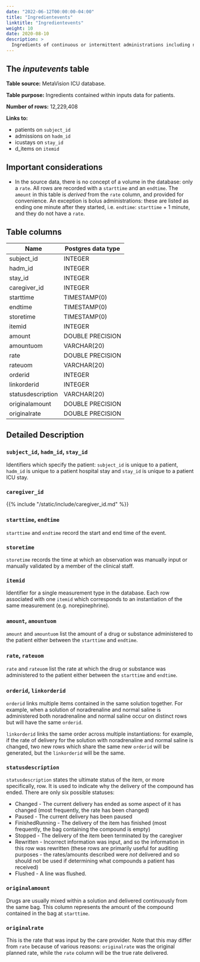 ```yaml
---
date: "2022-06-12T00:00:00-04:00"
title: "Ingredientevents"
linktitle: "Ingredientevents"
weight: 10
date: 2020-08-10
description: >
  Ingredients of continuous or intermittent administrations including nutritional and water content.
---
```


## The *inputevents* table

**Table source:** MetaVision ICU database.

**Table purpose:** Ingredients contained within inputs data for patients.

**Number of rows:** 12,229,408

**Links to:**

* patients on `subject_id`
* admissions on `hadm_id`
* icustays on `stay_id`
* d_items on `itemid`

## Important considerations

* In the source data, there is no concept of a volume in the database: only a `rate`. All rows are recorded with a `starttime` and an `endtime`. The `amount` in this table is *derived* from the `rate` column, and provided for convenience. An exception is bolus administrations: these are listed as ending one minute after they started, i.e. `endtime`: `starttime` + 1 minute, and they do not have a `rate`.

## Table columns

Name | Postgres data type
---- | ----
subject\_id | INTEGER
hadm\_id | INTEGER
stay\_id | INTEGER
caregiver_id | INTEGER
starttime | TIMESTAMP(0)
endtime | TIMESTAMP(0)
storetime | TIMESTAMP(0)
itemid | INTEGER
amount | DOUBLE PRECISION
amountuom | VARCHAR(20)
rate | DOUBLE PRECISION
rateuom | VARCHAR(20)
orderid | INTEGER
linkorderid | INTEGER
statusdescription | VARCHAR(20)
originalamount | DOUBLE PRECISION
originalrate | DOUBLE PRECISION

## Detailed Description

### `subject_id`, `hadm_id`, `stay_id`

Identifiers which specify the patient: `subject_id` is unique to a patient, `hadm_id` is unique to a patient hospital stay and `stay_id` is unique to a patient ICU stay.

### `caregiver_id`

{{% include "/static/include/caregiver_id.md" %}}

### `starttime`, `endtime`

`starttime` and `endtime` record the start and end time of the event.

### `storetime`

`storetime` records the time at which an observation was manually input or manually validated by a member of the clinical staff.

### `itemid`

Identifier for a single measurement type in the database. Each row associated with one `itemid` which corresponds to an instantiation of the same measurement (e.g. norepinephrine).

### `amount`, `amountuom`

`amount` and `amountuom` list the amount of a drug or substance administered to the patient either between the `starttime` and `endtime`.

### `rate`, `rateuom`

`rate` and `rateuom` list the rate at which the drug or substance was administered to the patient either between the `starttime` and `endtime`.

### `orderid`, `linkorderid`

`orderid` links multiple items contained in the same solution together. For example, when a solution of noradrenaline and normal saline is administered both noradrenaline and normal saline occur on distinct rows but will have the same `orderid`.

`linkorderid` links the same order across multiple instantiations: for example, if the rate of delivery for the solution with noradrenaline and normal saline is changed, two new rows which share the same new `orderid` will be generated, but the `linkorderid` will be the same.

### `statusdescription`

`statusdescription` states the ultimate status of the item, or more specifically, row. It is used to indicate why the delivery of the compound has ended. There are only six possible statuses:

* Changed - The current delivery has ended as some aspect of it has changed (most frequently, the rate has been changed)
* Paused - The current delivery has been paused
* FinishedRunning - The delivery of the item has finished (most frequently, the bag containing the compound is empty)
* Stopped - The delivery of the item been terminated by the caregiver
* Rewritten - Incorrect information was input, and so the information in this row was rewritten (these rows are primarily useful for auditing purposes - the rates/amounts described were *not* delivered and so should not be used if determining what compounds a patient has received)
* Flushed - A line was flushed.

### `originalamount`

Drugs are usually mixed within a solution and delivered continuously from the same bag. This column represents the amount of the compound contained in the bag at `starttime`.

### `originalrate`

This is the rate that was input by the care provider. Note that this may differ from `rate` because of various reasons: `originalrate` was the original planned rate, while the `rate` column will be the true rate delivered.
